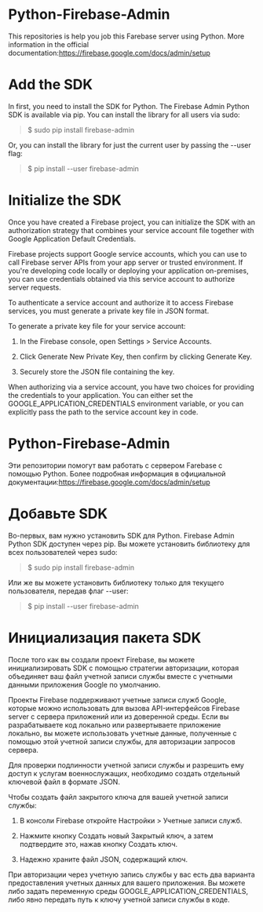 # Python-Firebase-Admin

This repositories is help you job this Farebase server using Python.
More information in the official documentation:<https://firebase.google.com/docs/admin/setup>

# Add the SDK

In first, you need to install the SDK for Python.
The Firebase Admin Python SDK is available via pip. You can install the library for all users via sudo:

>$ sudo pip install firebase-admin

Or, you can install the library for just the current user by passing the --user flag:

>$ pip install --user firebase-admin

# Initialize the SDK

Once you have created a Firebase project, you can initialize the SDK with an authorization strategy that combines your service account file together with Google Application Default Credentials.

Firebase projects support Google service accounts, which you can use to call Firebase server APIs from your app server or trusted environment. If you're developing code locally or deploying your application on-premises, you can use credentials obtained via this service account to authorize server requests.

To authenticate a service account and authorize it to access Firebase services, you must generate a private key file in JSON format.

To generate a private key file for your service account:

1. In the Firebase console, open Settings > Service Accounts.

2. Click Generate New Private Key, then confirm by clicking Generate Key.

3. Securely store the JSON file containing the key.

When authorizing via a service account, you have two choices for providing the credentials to your application. You can either set the GOOGLE_APPLICATION_CREDENTIALS environment variable, or you can explicitly pass the path to the service account key in code.


# Python-Firebase-Admin

Эти репозитории помогут вам работать с сервером Farebase с помощью Python.
Более подробная информация в официальной документации:<https://firebase.google.com/docs/admin/setup>

# Добавьте SDK

Во-первых, вам нужно установить SDK для Python.
Firebase Admin Python SDK  доступен через pip. Вы можете установить библиотеку для всех пользователей через sudo:

>$ sudo pip install firebase-admin

Или же вы можете установить библиотеку только для текущего пользователя, передав флаг --user:

>$ pip install --user firebase-admin

# Инициализация пакета SDK

После того как вы создали проект Firebase, вы можете инициализировать SDK с помощью стратегии авторизации, которая объединяет ваш файл учетной записи службы вместе с учетными данными приложения Google по умолчанию.

Проекты Firebase поддерживают учетные записи служб Google, которые можно использовать для вызова API-интерфейсов Firebase server с сервера приложений или из доверенной среды. Если вы разрабатываете код локально или развертываете приложение локально, вы можете использовать учетные данные, полученные с помощью этой учетной записи службы, для авторизации запросов сервера.

Для проверки подлинности учетной записи службы и разрешить ему доступ к услугам военнослужащих, необходимо создать отдельный ключевой файл в формате JSON.

Чтобы создать файл закрытого ключа для вашей учетной записи службы:

1. В консоли Firebase откройте Настройки > Учетные записи служб.

2. Нажмите кнопку Создать новый Закрытый ключ, а затем подтвердите это, нажав кнопку Создать ключ.

3. Надежно храните файл JSON, содержащий ключ.

При авторизации через учетную запись службы у вас есть два варианта предоставления учетных данных для вашего приложения. Вы можете либо задать переменную среды GOOGLE_APPLICATION_CREDENTIALS, либо явно передать путь к ключу учетной записи службы в коде.
